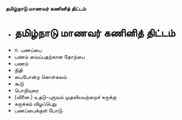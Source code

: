 **தமிழ்நாடு மாணவர் கணினித் திட்டம்**
- # தமிழ்நாடு மாணவர் கணினித் திட்டம்
- n. பணப்பை
- பணம் வைப்பதற்கான தோற்பை
- பணம்
- நிதி
- பைபோன்ற கொள்கலம்
- கூடு
- பொறியுரை
- (வினை.) உதடு-புருவம் முதலியவற்றைச் சுருக்கு
- சுருக்கம் விழப்பெறு
- பணப்பைக்குள் போடு.

